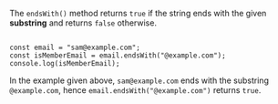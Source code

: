 The `endsWith()` method
returns `true` if
the string ends with
the given **substring**
and
returns `false` otherwise.

<codeblock language="javascript" type="lesson">
<code>
const email = "sam@example.com";
const isMemberEmail = email.endsWith("@example.com");
console.log(isMemberEmail);
</code>
</codeblock>

In the example given above,
`sam@example.com` ends
with the substring `@example.com`,
hence `email.endsWith("@example.com")`
returns `true`.
